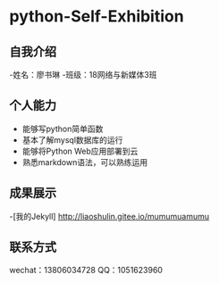 # python-Self-Exhibition
## 自我介绍
-姓名：廖书琳
-班级：18网络与新媒体3班

## 个人能力
- 能够写python简单函数
- 基本了解mysql数据库的运行
- 能够将Python Web应用部署到云
- 熟悉markdown语法，可以熟练运用

## 成果展示
-[我的Jekyll] http://liaoshulin.gitee.io/mumumuamumu
## 联系方式
wechat：13806034728
QQ：1051623960

